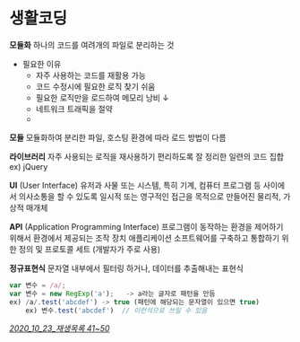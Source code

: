 # 생활코딩

**모듈화**
하나의 코드를 여려개의 파일로 분리하는 것

- 필요한 이유
  - 자주 사용하는 코드를 재활용 가능
  - 코드 수정시에 필요한 로직 찾기 쉬움
  - 필요한 로직만을 로드하여 메모리 낭비 ↓
  - 네트워크 트래픽을 절약
  - 



**모듈**
모듈화하여 분리한 파일, 호스팅 환경에 따라 로드 방법이 다름

**라이브러리**
자주 사용되는 로직을 재사용하기 편리하도록 잘 정리한 일련의 코드 집합
ex) jQuery



**UI** (User Interface)
유저과 사물 또는 시스템, 특히 기계, 컴퓨터 프로그램 등 사이에서 의사소통을 할 수 있도록 일시적 또는 영구적인 접근을 목적으로 만들어진 물리적, 가상적 매개체



**API** (Application Programming Interface)
프로그램이 동작하는 환경을 제어하기 위해서 환경에서 제공되는 조작 장치
애플리케이션 소프트웨어를 구축하고 통합하기 위한 정의 및 프로토콜 세트 (개발자가 주로 사용)



**정규표현식**
문자열 내부에서 필터링 하거나, 데이터를 추출해내는 표현식

``` javascript
var 변수 = /a/;
var 변수 = new RegExp('a');   -> a라는 글자로 패턴을 만듬
ex) /a/.test('abcdef') -> true (패턴에 해당되는 문자열이 있으면 true)
	ex) 변수.test('abcdef')  // 이런식으로 쓰일 수 있음
```



*<u>2020_10_23_재생목록  41~50</u>*
